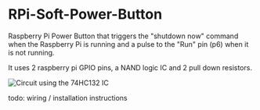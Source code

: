 # RPi-Soft-Power-Button
Raspberry Pi Power Button that triggers the "shutdown now" command when the Raspberry Pi is running 
and a pulse to the "Run" pin (p6) when it is not running.

It uses 2 raspberry pi GPIO pins, a NAND logic IC and 2 pull down resistors.

![Circuit using the 74HC132 IC](https://www.dropbox.com/s/bjusklx78ebmc5q/Bestand%2003-07-17%2018%2042%2035.jpeg?dl=1)

todo: wiring / installation instructions
